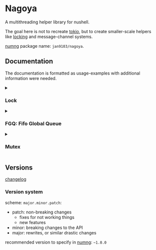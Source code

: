 # Nagoya

A multithreading helper library for nushell.

The goal here is not to recreate [tokio][], but to create smaller-scale
helpers like [locking][def_lock] and message-channel systems.

[numng][] package name: `jan9103/nagoya`.


## Documentation

The documentation is formatted as usage-examples with additional
information were needed.

<!------------------------------------------------------------------>

<details><summary><h3>Lock</h3></summary>

A filebased [lock][def_lock], which can be shared across threads.

```nu
# import library
use nagoya/lock.nu *

# select a lockfile-path (`mktemp` + delete)
let lockfile: path = (create_lockfile)

# wait until the lock is released, and then lock it
await_lock $lockfile

do_something

# release the lock
unlock $lockfile

# await_lock, run the code, unlock
# but with handling for errors, etc
with_lock $lockfile {
  do_something
}
```

</details>

<!------------------------------------------------------------------>

<details><summary><h3>FGQ: Fifo Global Queue</h3></summary>

A filebased cross-thread [queue][def_queue] with [locking][def_lock].

```nu
# import library
use nagoya/fgq.nu

# create a fgq-que
let que: path = (fgq create)

fgq push $que {"name": "alice"}
fgq push_all $que [{"name": "bob"}, {"name": "eve"}, {"name": "mallory"}]

let value = (fgq pop $que)
if $value != null {  # "pop" returns null if the que is empty
  print $"Hello, ($value.name)!"
}

for value in (fgq pop_all $que) {
  print $"Hello, ($value.name)!"
}

# delete the que when we no longer need it
fgq delete $que
```

</details>

<!------------------------------------------------------------------>

<details><summary><h3>Mutex</h3></summary>

A data-wrapper, which allows multiple threads to read-write access
the same variable safely.

```nu
# import library
use nagoya/mutex.nu

# create a new mutex with a initial value
let mutex_variable = (mutex new "World")

# change the value
let name = (input "What is your name? ")
mutex set $mutex_variable $name

# change the value while blocking all other access to it between the read and write
mutex change $variable_name {|current_value| $current_value | str pascal-case}

# read the current value
print $"Hello, (mutex get $mutex_variable)!"

# clean up and delete the mutex
mutex delete $variable_name
```

</details>

<!------------------------------------------------------------------>

## Versions

[changelog](./CHANGELOG.md)

### Version system

scheme: `major.minor.patch`:

* patch: non-breaking changes
  * fixes for not working things
  * new features
* minor: breaking changes to the API
* major: rewrites, or similar drastic changes

recommended version to specify in [numng][]: `~1.0.0`

[tokio]: https://github.com/tokio-rs/tokio
[def_lock]: https://en.wikipedia.org/wiki/Lock_%28computer_science%29
[def_queue]: https://en.wikipedia.org/wiki/Queue_%28abstract_data_type%29
[def_mutex]: https://en.wikipedia.org/wiki/Mutual_exclusion
[numng]: https://github.com/Jan9103/numng
